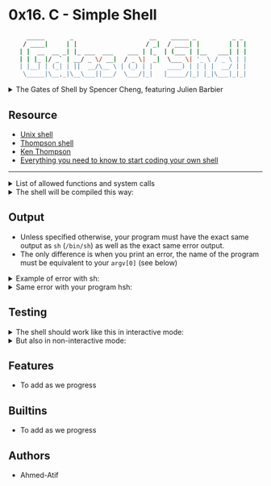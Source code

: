 # 0x16. C - Simple Shell

```sh
     _____       _                     __    _____ _          _ _ 
    / ____|     | |                   / _|  / ____| |        | | |
   | |  __  __ _| |_ ___  ___    ___ | |_  | (___ | |__   ___| | |
   | | |_ |/ _` | __/ _ \/ __|  / _ \|  _|  \___ \| '_ \ / _ \ | |
   | |__| | (_| | ||  __/\__ \ | (_) | |    ____) | | | |  __/ | |
    \_____|\__,_|\__\___||___/  \___/|_|   |_____/|_| |_|\___|_|_|
```

<details>
<summary>The Gates of Shell by Spencer Cheng, featuring Julien Barbier</summary>
<img src="https://user-images.githubusercontent.com/29776892/129798799-6f730688-8728-49ed-b01b-13bec0fa2896.jpeg">
</details>

## Resource

- [Unix shell](https://en.wikipedia.org/wiki/Unix_shell)
- [Thompson shell](https://en.wikipedia.org/wiki/Thompson_shell)
- [Ken Thompson](https://en.wikipedia.org/wiki/Ken_Thompson)
- [Everything you need to know to start coding your own shell](https://www.notion.so/C-Programming-f13cdb9661db464f8ea326c5a2654e8e)

---

<details>
<summary>List of allowed functions and system calls</summary>

+ `access` (man 2 access)
+ `chdir` (man 2 chdir)
+ `close` (man 2 close)
+ `closedir` (man 3 closedir)
+ `execve` (man 2 execve)
+ `exit` (man 3 exit)
+ `\_exit` (man 2 \_exit)
+ `fflush` (man 3 fflush)
+ `fork` (man 2 fork)
+ `free`(man 3 free)
+ `getcwd` (man 3 getcwd)
+ `getline` (man 3 getline)
+ `getpid` (man 2 getpid)
+ `isatty` (man 3 isatty)
+ `kill` (man 2 kill)
+ `malloc` (man 3 malloc)
+ `open` (man 2 open)
+ `opendir` (man 3 opendir)
+ `perror` (man 3 perror)
+ `read` (man 2 read)
+ `readdir` (man 3 readdir)
+ `signal` (man 2 signal)
+ `stat` (\_\_xstat) (man 2 stat)
+ `lstat` (\_\_lxstat) (man 2 lstat)
+ `fstat` (\_\_fxstat) (man 2 fstat)
+ `strtok` (man 3 strtok)
+ `wait` (man 2 wait)
+ `waitpid` (man 2 waitpid)
+ `wait3` (man 2 wait3)
+ `wait4` (man 2 wait4)
+ `write` (man 2 write)

</details>

<details>
<summary>The shell will be compiled this way:</summary>
<pre>$ gcc -Wall -Werror -Wextra -pedantic -std=gnu89 \*.c -o hsh</pre>
</details>

## Output

- Unless specified otherwise, your program must have the exact same output as `sh` (`/bin/sh`) as well as the exact same error output.
- The only difference is when you print an error, the name of the program must be equivalent to your `argv[0]` (see below)

<details>
     <summary>Example of error with sh:</summary>
<pre>$ echo "qwerty" | /bin/sh<br>/bin/sh: 1: qwerty: not found<br>$ echo "qwerty" | /bin/../bin/sh<br>/bin/../bin/sh: 1: qwerty: not found<br>$</pre>
</details>

<details>
<summary>Same error with your program hsh:</summary>
<pre>$ echo "qwerty" | ./hsh<br>./hsh: 1: qwerty: not found<br>$ echo "qwerty" | ./././hsh<br>./././hsh: 1: qwerty: not found<br>$</pre>
</details>

## Testing

<details>
<summary>The shell should work like this in interactive mode:</summary>
<pre>$ ./hsh<br>($) /bin/ls<br>hsh main.c shell.c<br>($)<br>($) exit<br>$</pre>
</details>

<details>
<summary>But also in non-interactive mode:</summary>
<pre>$ echo "/bin/ls" | ./hsh<br>hsh main.c shell.c test\_ls\_2<br>$<br>$ cat test\_ls\_2<br>/bin/ls<br>/bin/ls<br>$<br>$ cat test\_ls\_2 | ./hsh<br>hsh main.c shell.c test\_ls\_2<br>hsh main.c shell.c test\_ls\_2<br>$</pre>
</details>

## Features

- To add as we progress

## Builtins

- To add as we progress

## Authors

- Ahmed-Atif
